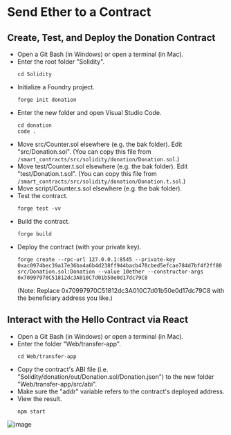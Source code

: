 # Send Ether to a Contract

## Create, Test, and Deploy the Donation Contract
+ Open a Git Bash (in Windows) or open a terminal (in Mac).
+ Enter the root folder "Solidity".
  ```
  cd Solidity
  ```
+ Initialize a Foundry project.
  ```
  forge init donation
  ```
+ Enter the new folder and open Visual Studio Code.
  ```
  cd donation
  code .
  ```
+ Move src/Counter.sol elsewhere (e.g. the bak folder). Edit "src/Donation.sol".
  (You can copy this file from `/smart_contracts/src/solidity/donation/Donation.sol`.)
+ Move test/Counter.t.sol elsewhere (e.g. the bak folder). Edit "test/Donation.t.sol".
  (You can copy this file from `/smart_contracts/src/solidity/donation/Donation.t.sol`.)
+ Move script/Counter.s.sol elsewhere (e.g. the bak folder).
+ Test the contract.
  ```
  forge test -vv
  ```
+ Build the contract.
  ```
  forge build
  ```
+ Deploy the contract (with your private key).
  ```
  forge create --rpc-url 127.0.0.1:8545 --private-key 0xac0974bec39a17e36ba4a6b4d238ff944bacb478cbed5efcae784d7bf4f2ff80 src/Donation.sol:Donation --value 10ether --constructor-args 0x70997970C51812dc3A010C7d01b50e0d17dc79C8
  ```
  (Note: Replace 0x70997970C51812dc3A010C7d01b50e0d17dc79C8 with the beneficiary address you like.)

## Interact with the Hello Contract via React
+ Open a Git Bash (in Windows) or open a terminal (in Mac).
+ Enter the folder "Web/transfer-app".
  ```
  cd Web/transfer-app
  ```
+ Copy the contract's ABI file (i.e. "Solidity/donation/out/Donation.sol/Donation.json") to the new folder "Web/transfer-app/src/abi".
+ Make sure the "addr" variable refers to the contract's deployed address.
+ View the result.
  ```
  npm start
  ```

![image](/smart_contracts/img/transfer-4.png)
